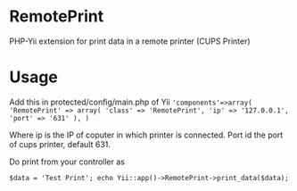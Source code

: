 RemotePrint
===========

PHP-Yii extension for print data in a remote printer (CUPS Printer)


Usage
===========

Add this in protected/config/main.php of Yii
`'components'=>array(
            'RemotePrint' => array(
            'class' => 'RemotePrint',
            'ip' => '127.0.0.1',
            'port' => '631'
        ),
)`


Where ip is the IP of coputer in which printer is connected. Port id the port of cups printer, default 631.

Do print from your controller as 

`$data = 'Test Print';
echo Yii::app()->RemotePrint->print_data($data);`
